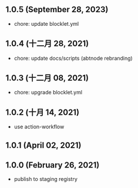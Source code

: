 ## 1.0.5 (September 28, 2023)

- chore: update blocklet.yml

## 1.0.4 (十二月 28, 2021)

- chore: update docs/scripts (abtnode rebranding)

## 1.0.3 (十二月 08, 2021)

- chore: upgrade blocklet.yml

## 1.0.2 (十月 14, 2021)

- use action-workflow

## 1.0.1 (April 02, 2021)

## 1.0.0 (February 26, 2021)

- publish to staging registry
